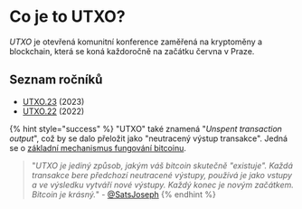# Co je to UTXO?

_UTXO_ je otevřená komunitní konference zaměřená na kryptoměny a blockchain, která se koná každoročně na začátku června v Praze.

## Seznam ročníků

* [UTXO.23](udalosti/23.md) (2023)
* [UTXO.22](udalosti/utxo.22/) (2022)

{% hint style="success" %}
"UTXO" také znamená "_Unspent transaction output_", což by se dalo přeložit jako "neutracený výstup transakce". Jedná se o [základní mechanismus fungování bitcoinu](https://www.alza.cz/transakcni-poplatky-a-minimalni-velikost-utxo#co-je-utxo).

> "_UTXO je jediný způsob, jakým váš bitcoin skutečně "existuje". Každá transakce bere předchozí neutracené výstupy, používá je jako vstupy a ve výsledku vytváří nové výstupy. Každý konec je novým začátkem. Bitcoin je krásný._" - [@SatsJoseph](https://twitter.com/SatsJoseph/status/1370329486059843588)
{% endhint %}
